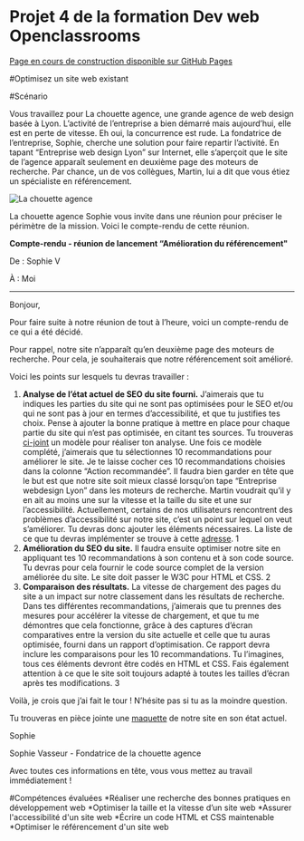 # Projet 4 de la formation Dev web Openclassrooms

[Page en cours de construction disponible sur GitHub Pages](https://ptitgreg.github.io/GregoryVENET_4_27102021/)

#Optimisez un site web existant

#Scénario

Vous travaillez pour La chouette agence, une grande agence de web design basée à Lyon. L’activité de l’entreprise a bien démarré mais aujourd’hui, elle est en perte de vitesse. Eh oui, la concurrence est rude. La fondatrice de l’entreprise, Sophie, cherche une solution pour faire repartir l’activité. En tapant “Entreprise web design Lyon” sur Internet, elle s’aperçoit que le site de l’agence apparaît seulement en deuxième page des moteurs de recherche. Par chance, un de vos collègues, Martin, lui a dit que vous étiez un spécialiste en référencement.

 

![La chouette agence](https://user.oc-static.com/upload/2019/04/15/15553465193309_icon-above-font.png)

La chouette agence 
Sophie vous invite dans une réunion pour préciser le périmètre de la mission. Voici le compte-rendu de cette réunion.

 

**Compte-rendu - réunion de lancement “Amélioration du référencement"**

 De : Sophie V 

À : Moi

--------------------------------------------------------------------------------------------------

Bonjour,

Pour faire suite à notre réunion de tout à l’heure, voici un compte-rendu de ce qui a été décidé.

Pour rappel, notre site n’apparaît qu’en deuxième page des moteurs de recherche. Pour cela, je souhaiterais que notre référencement soit amélioré.

Voici les points sur lesquels tu devras travailler : 

1. **Analyse de l’état actuel de SEO du site fourni.** J’aimerais que tu indiques les parties du site qui ne sont pas optimisées pour le SEO et/ou qui ne sont pas à jour en termes d’accessibilité, et que tu justifies tes choix. Pense à ajouter la bonne pratique à mettre en place pour chaque partie du site qui n’est pas optimisée, en citant tes sources. Tu trouveras [ci-joint](https://s3-eu-west-1.amazonaws.com/course.oc-static.com/projects/DW_P4/Mode%CC%80le-audit-SEO.xlsx) un modèle pour réaliser ton analyse. Une fois ce modèle complété, j’aimerais que tu sélectionnes 10 recommandations pour améliorer le site. Je te laisse cocher ces 10 recommandations choisies dans la colonne “Action recommandée”.
Il faudra bien garder en tête que le but est que notre site soit mieux classé lorsqu’on tape “Entreprise webdesign Lyon” dans les moteurs de recherche. Martin voudrait qu’il y en ait au moins une sur la vitesse et la taille du site et une sur l’accessibilité. Actuellement, certains de nos utilisateurs rencontrent des problèmes d’accessibilité sur notre site, c’est un point sur lequel on veut s’améliorer. Tu devras donc ajouter les éléments nécessaires. La liste de ce que tu devras implémenter se trouve à cette [adresse](https://developer.mozilla.org/fr/docs/Accessibilit%C3%A9/Checklist_accessibilite_mobile). 1
2. **Amélioration du SEO du site.** Il faudra ensuite optimiser notre site en appliquant tes 10 recommandations à son contenu et à son code source. Tu devras pour cela fournir le code source complet de la version améliorée du site. Le site doit passer le W3C pour HTML et CSS. 2
3. **Comparaison des résultats.** La vitesse de chargement des pages du site a un impact sur notre classement dans les résultats de recherche. Dans tes différentes recommandations, j’aimerais que tu prennes des mesures pour accélérer la vitesse de chargement, et que tu me démontres que cela fonctionne, grâce à des captures d’écran comparatives entre la version du site actuelle et celle que tu auras optimisée, fourni dans un rapport d’optimisation. Ce rapport devra inclure les comparaisons pour les 10 recommandations.
Tu l’imagines, tous ces éléments devront être codés en HTML et CSS. Fais également attention à ce que le site soit toujours adapté à toutes les tailles d’écran après tes modifications. 3

Voilà, je crois que j’ai fait le tour ! N’hésite pas si tu as la moindre question.

Tu trouveras en pièce jointe une [maquette](https://s3-eu-west-1.amazonaws.com/course.oc-static.com/projects/GEN_integrateur_web_P4/Starting+website.zip) de notre site en son état actuel.

Sophie

Sophie Vasseur - Fondatrice de la chouette agence

Avec toutes ces informations en tête, vous vous mettez au travail immédiatement !

#Compétences évaluées
*Réaliser une recherche des bonnes pratiques en développement web
*Optimiser la taille et la vitesse d’un site web
*Assurer l'accessibilité d'un site web
*Écrire un code HTML et CSS maintenable
*Optimiser le référencement d'un site web
